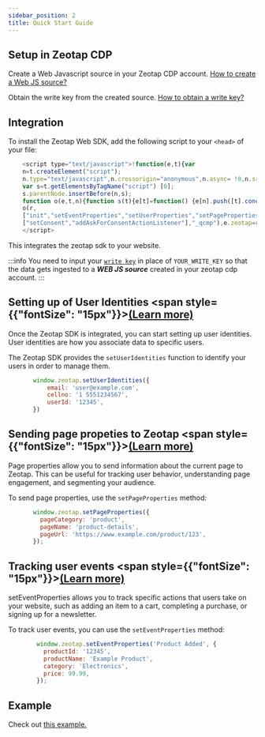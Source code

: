 ```yaml
---
sidebar_position: 2
title: Quick Start Guide
---
```


## Setup in Zeotap CDP

Create a Web Javascript source in your Zeotap CDP account. [How to create a Web JS source?](https://docs.zeotap.com/articles/#!integrate-customer/creating-web-js-source-2676490558)

Obtain the write key from the created source. [How to obtain a write key?](./Configurations/writeKey)

## Integration

To install the Zeotap Web SDK, add the following script to your `<head>` of your file:

```js
    <script type="text/javascript">!function(e,t){var 
    n=t.createElement("script");
    n.type="text/javascript",n.crossorigin="anonymous",n.async= !0,n.src="<SRC>",n.onload=function(){};
    var s=t.getElementsByTagName("script") [0];
    s.parentNode.insertBefore(n,s);
    function o(e,t,n){function s(t){e[t]=function() {e[n].push([t].concat(Array.prototype.slice.call(arguments,0)))}}for(var o=0;o<t.length;o++)s(t[o])}var r=e.zeotap||{_q:[],_qcmp:[]};
    o(r, 
    ["init","setEventProperties","setUserProperties","setPageProperties","setMetaProperties ","setUserIdentities","unsetUserIdentities","setZI"],"_q"),o(r, 
    ["setConsent","addAskForConsentActionListener"],"_qcmp"),e.zeotap=r}(window,document); </script><script type="text/javascript">window.zeotap.init("YOUR_WRITE_KEY");
    </script>
```

This integrates the zeotap sdk to your website.

:::info
You need to input your [```write key```](./Configurations/writeKey) in place of ```YOUR_WRITE_KEY``` so that the data gets ingested to a ***WEB JS source*** created in your zeotap cdp account.
:::

## Setting up of User Identities <span style={{"fontSize": "15px"}}>[(Learn more)](./APIReference/setUserIdentities)</span>

Once the Zeotap SDK is integrated, you can start setting up user identities. User identities are how you associate data to specific users.

The Zeotap SDK provides the `setUserIdentities` function to identify your users in order to manage them.

 ```js
        window.zeotap.setUserIdentities({
            email: 'user@example.com',
            cellno: '1 5551234567',
            userId: '12345',
        })
```

## Sending page propeties to Zeotap <span style={{"fontSize": "15px"}}>[(Learn more)](./APIReference/setPageProperties)</span>

Page properties allow you to send information about the current page to Zeotap. This can be useful for tracking user behavior, understanding page engagement, and segmenting your audience.

To send page properties, use the `setPageProperties` method:

 ```js
        window.zeotap.setPageProperties({
          pageCategory: 'product',
          pageName: 'product-details',
          pageUrl: 'https://www.example.com/product/123',
        });
```


## Tracking user events <span style={{"fontSize": "15px"}}>[(Learn more)](./APIReference/setEventProperties)</span>

setEventProperties allows you to track specific actions that users take on your website, such as adding an item to a cart, completing a purchase, or signing up for a newsletter.

To track user events, you can use the `setEventProperties` method:

```js
        window.zeotap.setEventProperties('Product Added', {
          productId: '12345',
          productName: 'Example Product',
          category: 'Electronics',
          price: 99.99,
        });
```

## Example
Check out <a href="https://github.com/rishabh-zeo/zeotap-web-sdk-docs/tree/master/my-docs/static/examples" target="_blank">this example.</a> 